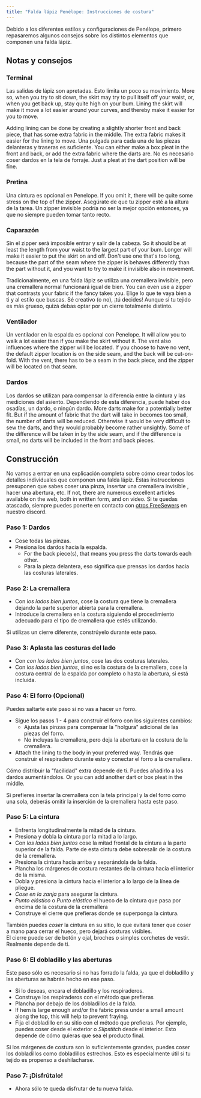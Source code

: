 ```yaml
---
title: "Falda lápiz Penélope: Instrucciones de costura"
---
```


<Note>

Debido a los diferentes estilos y configuraciones de Penélope, primero repasaremos algunos consejos sobre los distintos elementos que componen una falda lápiz.

</Note>

## Notas y consejos

### Terminal

Las salidas de lápiz son apretadas. Esto limita un poco su movimiento. More so, when you try to sit down, the skirt may try to pull itself off your waist, or, when you get back up, stay quite high on your bum. Lining the skirt will make it move a lot easier around your curves, and thereby make it easier for you to move.

Adding lining can be done by creating a slightly shorter front and back piece, that has some extra fabric in the middle. The extra fabric makes it easier for the lining to move. Una pulgada para cada una de las piezas delanteras y traseras es suficiente. You can either make a box pleat in the front and back, or add the extra fabric where the darts are. No es necesario coser dardos en la tela de forraje. Just a pleat at the dart position will be fine.

### Pretina

Una cintura es opcional en Penelope. If you omit it, there will be quite some stress on the top of the zipper. Asegúrate de que tu zipper esté a la altura de la tarea. Un zipper invisible podría no ser la mejor opción entonces, ya que no siempre pueden tomar tanto recto.

### Caparazón

Sin el zipper será imposible entrar y salir de la cabeza. So it should be at least the length from your waist to the largest part of your bum. Longer will make it easier to put the skirt on and off. Don't use one that's too long, because the part of the seam where the zipper is behaves differently than the part without it, and you want to try to make it invisible also in movement.

Tradicionalmente, en una falda lápiz se utiliza una cremallera invisible, pero una cremallera normal funcionará igual de bien. You can even use a zipper that contrasts your fabric if the fancy takes you. Elige lo que te vaya bien a ti y al estilo que buscas. Sé creativo (o no), ¡tú decides! Aunque si tu tejido es más grueso, quizá debas optar por un cierre totalmente distinto.

### Ventilador

Un ventilador en la espalda es opcional con Penelope. It will allow you to walk a lot easier than if you make the skirt without it. The vent also influences where the zipper will be located. If you choose to have no vent, the default zipper location is on the side seam, and the back will be cut-on-fold. With the vent, there has to be a seam in the back piece, and the zipper will be located on that seam.

### Dardos

Los dardos se utilizan para compensar la diferencia entre la cintura y las mediciones del asiento. Dependiendo de esta diferencia, puede haber dos osadías, un dardo, o ningún dardo. More darts make for a potentially better fit. But if the amount of fabric that the dart will take in becomes too small, the number of darts will be reduced. Otherwise it would be very difficult to sew the darts, and they would probably become rather unsightly. Some of the difference will be taken in by the side seam, and if the difference is small, no darts will be included in the front and back pieces.

## Construcción

<Warning>

No vamos a entrar en una explicación completa sobre cómo crear todos los detalles individuales
que componen una falda lápiz. Estas instrucciones presuponen que sabes coser una pinza, insertar una cremallera invisible
, hacer una abertura, etc. If not, there are numerous excellent articles available on the
web, both in written form, and on video. Si te quedas atascado, siempre puedes ponerte en contacto con
[otros FreeSewers](https://discord.freesewing.org/) en nuestro discord.

</Warning>

### Paso 1: Dardos

- Cose todas las pinzas.
- Presiona los dardos hacia la espalda.
  - For the back piece(s), that means you press the darts towards each other.
  - Para la pieza delantera, eso significa que prensas los dardos hacia las costuras laterales.

### Paso 2: La cremallera

- Con _los lados bien juntos_, cose la costura que tiene la cremallera dejando la parte superior abierta para la cremallera.
- Introduce la cremallera en la costura siguiendo el procedimiento adecuado para el tipo de cremallera que estés utilizando.

<Note>

Si utilizas un cierre diferente, constrúyelo durante este paso.

</Note>

### Paso 3: Aplasta las costuras del lado

- Con _con los lados bien juntos_, cose las dos costuras laterales.
- Con _los lados bien juntos_, si no es la costura de la cremallera, cose la costura central de la espalda por completo o hasta la abertura, si está incluida.

### Paso 4: El forro (Opcional)

Puedes saltarte este paso si no vas a hacer un forro.

- Sigue los pasos 1 - 4 para construir el forro con los siguientes cambios:
  - Ajusta las pinzas para compensar la "holgura" adicional de las piezas del forro.
  - No incluyas la cremallera, pero deja la abertura en la costura de la cremallera.
- Attach the lining to the body in your preferred way. Tendrás que construir el respiradero durante esto y conectar el forro a la cremallera.

<Note>

Cómo distribuir la "facilidad" extra depende de ti. Puedes añadirlo a los dardos aumentándolos. Or you can add another dart or box pleat in the middle.

</Note>

<Warning>

Si prefieres insertar la cremallera con la tela principal y la del forro como una sola, deberás omitir la inserción de la cremallera hasta este paso.

</Warning>

### Paso 5: La cintura

- Enfrenta longitudinalmente la mitad de la cintura.
- Presiona y dobla la cintura por la mitad a lo largo.
- Con _los lados bien juntos_ cose la mitad frontal de la cintura a la parte superior de la falda. Parte de esta cintura debe sobresalir de la costura de la cremallera.
- Presiona la cintura hacia arriba y separándola de la falda.
- Plancha los márgenes de costura restantes de la cintura hacia el interior de la misma.
- Dobla y presiona la cintura hacia el interior a lo largo de la línea de pliegue.
- _Cose en la zanja_ para asegurar la cintura.
- _Punto elástico_ o _Punto elástico_ el hueco de la cintura que pasa por encima de la costura de la cremallera
- Construye el cierre que prefieras donde se superponga la cintura.

<Note>

También puedes _coser_ la cintura en su sitio, lo que evitará tener que coser a mano para cerrar el hueco, pero dejará costuras visibles.  
El cierre puede ser de botón y ojal, broches o simples corchetes de vestir. Realmente depende de ti.

</Note>

### Paso 6: El dobladillo y las aberturas

Este paso sólo es necesario si no has forrado la falda, ya que el dobladillo y las aberturas se habrán hecho en ese paso.

- Si lo deseas, encara el dobladillo y los respiraderos.
- Construye los respiraderos con el método que prefieras
- Plancha por debajo de los dobladillos de la falda.
- If hem is large enough and/or the fabric press under a small amount along the top, this will help to prevent fraying.
- Fija el dobladillo en su sitio con el método que prefieras. Por ejemplo, puedes coser desde el exterior o _Slipstitch_ desde el interior. Esto depende de cómo quieras que sea el producto final.

<Tip>

Si los márgenes de costura son lo suficientemente grandes, puedes coser los dobladillos como dobladillos estrechos. Esto es especialmente útil si tu tejido es propenso a deshilacharse.

</Tip>

### Paso 7: ¡Disfrútalo!

- Ahora sólo te queda disfrutar de tu nueva falda.
